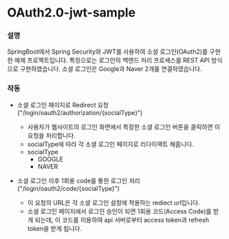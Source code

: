 # OAuth2.0-jwt-sample

### 설명
SpringBoot에서 Spring Security와 JWT를 사용하여 소셜 로그인(OAuth2)를 구현한 예제 프로젝트입니다. 특징으로는 로그인의 백엔드 처리 프로세스를 REST API 방식으로 구현하였습니다. 소셜 로그인은 Google과 Naver 2개를 연결하였습니다.

### 작동
* 소셜 로그인 페이지로 Redirect 요청("/login/oauth2/authorization/{socialType}")
  * 사용자가 웹사이트의 로그인 화면에서 특정한 소셜 로그인 버튼을 클릭하면 이 요청을 처리합니다.
  * socialType에 따라 각 소셜 로그인 페이지로 리다이렉트 해줍니다.
  * socialType
    * GOOGLE
    * NAVER
  
* 소셜 로그인 이후 1회용 code를 통한 로그인 처리("/login/oauth2/code/{socialType}")
  * 이 요청의 URL은 각 소셜 로그인 설정에 적용하는 rediect url입니다.
  * 소셜 로그인 페이지에서 로그인 승인이 되면 1회용 코드(Access Code)를 받게 되는데, 이 코드를 이용하여 api 서버로부터 access token과 refresh token을 받게 됩니다.

